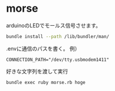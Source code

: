 morse
=====

arduinoのLEDでモールス信号させます。
```bash
bundle install --path /lib/bundler/man/
```

.envに通信のパスを書く。
例）
```.env
CONNECTION_PATH="/dev/tty.usbmodem1411"
```

好きな文字列を渡して実行
```bash
bundle exec ruby morse.rb hoge
```
